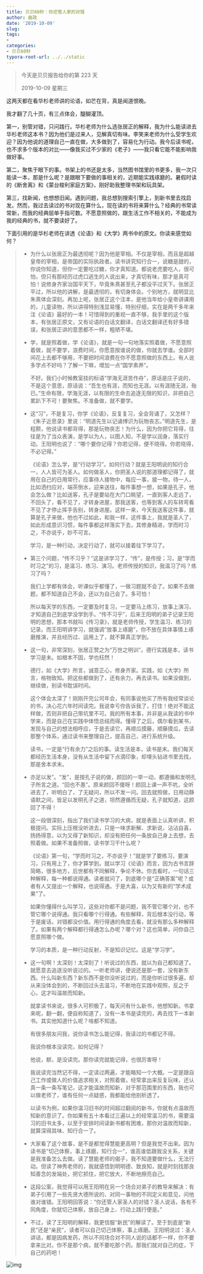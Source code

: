 ```yaml
---
title: 贝贝60秒：你还管人家的对错
author: 曲政
date: '2019-10-09'
slug: 
tags:
- 
categories:
- 贝贝60秒
typora-root-url: ../../static
---
```


>   今天是贝贝报告给你的第 223 天
>
>   2019-10-09 星期三

这两天都在看华杉老师讲的论语，如芒在背，真是闻道恨晚。

我才翻了几十页，有三点体会，醍醐灌顶。

第一，别管对错，只问践行。华杉老师为什么选张居正的解释，我为什么能读进去华杉老师这本书？因为他们是过来人，见解真切有味。李笑来老师为什么受学生欢迎？因为他说的道理自己一直在做，大多做到了，容易化为行动。我今后读书呢，也不求多个版本的对比——像我买过不少家的《老子》——我只看它能不能影响我做好事。

第二，聚焦于眼下的事。书架上的书还是太多，当然图书馆里的书更多，我一次只能读一本，那是什么呢？是跟眼下要做的事相关的，近期能实践琢磨的。暑假时读的《断舍离》和《蒙台梭利家庭方案》，刚好助我整理书架和玩具架。

第三，找新闻，也想想旧闻。遇到问题，我总想到搜索引擎上，到新书里去找启发。然而，我过去读过的书对现在算什么，现在读的书将来算什么？经典的书常读常新，而我的经典屈单手指可数。不愿意照做的，跟生活工作不相关的，不能成为我的经典的书，就不要读好了。

下面引用的是华杉老师在讲透《论语》和《大学》两书中的原文。你读来感觉如何？

>   -   为什么以张居正为最透彻呢？因为他是宰相。不仅是宰相，而且是超越皇帝的宰相，是帝国的实际执政者。读书讲究知行合一，说糖是甜的，你说你知道，但你一定要吃过糖，你才真知道。都说老虎要吃人，很可怕，但只有那经历过虎口逃生的人说出来，才真切有味，那才是真可怕！说修身齐家治国平天下，毕竟朱熹甚至孔子都没平过天下。张居正平过，所以他的讲解，是最透彻的，有切身体会。个别地方，就明显比朱熹体会深刻。再加上呢，张居正这个注本，是他当年给小皇帝讲课用的，儿童读物，所以讲得特别浅显易懂，特别仔细，实在是两千多年来注《论语》最好的一本！可惜得到的重视一直不够，我手里的这个版本，有张居正原文，又有论语的白话文翻译，白话文翻译还有好多错误，和张居正讲的意思都不一样，粗陋不堪。
>
>   -   学，就是照着做，学《论语》，就是一句一句地落实照着做，不愿意照着做，就不要学，浪费时间，你愿意按谁说的做，你就去学谁。全部时间花上去都不够用，不要把时间浪费在你不愿意照做的东西上。有人说多学点不好吗？了解一下嘛，增加一点“国学素养”。
>
>       不好。我们小时候教室挂的标语“学海无涯苦作舟”，原话是庄子说的，不是这个意思，原话说：“吾生也有涯，而知也无涯。以有涯随无涯，殆已。”生命有限，学海无涯，以有限的生命去追逐无限的知识，非把自己累趴下不可！要聚焦。不准备做，就不要学。
>
>   -   这“习”，不是复习，你学《论语》，反复复习，全会背诵了，又怎样？《朱子近思录》里说：“明道先生以记诵博识为玩物丧志。”明道先生，是程颢，他说读书都背得，那是玩物丧志！为什么，因为你把它背得，往往是为了当众表演，是学以为人，以图人知，不是学以润身，落实行动。王阳明也说了：“哪个要你记得？你若记得，便不晓得。你若晓得，不必记得。”
>
>       《论语》怎么学，是“行动学习”。如何行动？就是王阳明说的知行合一，人人皆可为圣人。如何做圣人，你把圣人说的那道理都记得了，就用在自己的日用常行，应事待人接物中，每应一事，接一物，待一人，比如洒扫应对，端茶倒水，迎来送往，每件事想一想，如果是孔子，他会怎么做？比如送客，孔子是要站在大门口眺望，一直到客人走远了，不回头了，看不见了，才转身进屋，那我送客，也等到客人的车转弯看不见了才停止挥手告别，转身进屋。这样一来，今天我送客这件事，就算是孔子来做，他也不过如此，和我一样，这件事上，我就是圣人了，如此形成意识习惯，每件事都这样落实下去，其修身精进，学而时习之，不亦说乎，妙不可言。
>
>       学习，是一种行动，决定行动了，就可以接着往下学习了。
>
>   -   第三个问题，“传不习乎？”这是讲学习了，“传”，是传授；习，是“学而时习之”的习，是温习、练习、演习。老师传授的知识，我温习了吗？练习了吗？
>
>       我们上学都有体会，听课似乎都懂了，一做习题就不会了。如果不去做题，都不知道自己不会，还以为自己会了。多可怕！
>
>       所以每天学的东西，一定要及时复习，一定要马上练习，放事上演习，才知道自己到底学没学到手。“传不习乎”，后来王阳明的弟子记录王阳明的思想，那本书就叫《传习录》，就是老师传授，学生温习、练习的记录。而王阳明讲学习，就强调“放事上琢磨”，你不放在具体事情上琢磨推演，并且经历过、运用上了，就不算真正学到。
>
>   -   这一句，非常深刻，张居正赞之为“万世之明训”。德行实践是本，读书学习是末。如根本不固，学也枉然！
>
>       德行，如《大学》所言，诚意正心，修身齐家。实践，如《大学》所言，格物致知。把这些都做到了，还有余力，再去读书。如果没做到，继续做，别读书耽误时间。
>
>       这个体会太深了！刚刚开完公司年会，有同事说他买了所有我经常谈论的书，决心花六年时间读完。我说幸亏你告诉我了，打住！绝对不能这样做，否则非把自己带坑里不可。我的所有本事，并非是从我读的书中学来，而是自己在实践中体悟总结而得。懂得了之后，偶尔看到某书，发现与自己的想法相呼应，于是去读它，再顺瓜摸藤，顺藤摸瓜，去读那整个体系，通过读书来整理自己，提高自己，进行系统升级。
>
>       读书，一定是“行有余力”之后的事。读生活是本，读书是末。我们每天都经历生活本身，没有从生活中留下点滴印象，却埋头钻进书里去找，那是舍本求末。
>
>   -   亦足以发”。“发”，是按孔子说的做，颜回的一举一动，都遵循和发明孔子所言之道。“回也不愚”。原来颜回不傻呀！颜回上课一声不吭，全听进去了，听明白了，了无疑问，所以不发一问。回去就照做，日用动静语默之间，皆足以发明孔子之道，坦然遵循而无疑，孔子就知道，这颜回了不得！
>
>       这一段很深刻，指出了我们读书学习的大病，就是表面上认真听讲，积极提问。实际上压根没听进去，只是一味求新解、求新说，沾沾自喜，扬扬得意，以为又得了新知识，却没有把任何一条放自己身上去想，去照着做。如果不准备照做，读书学习干什么呢？
>
>       《论语》第一句，“学而时习之，不亦说乎！”就是学了要练习，要演习，只有用上了，你才算学到。就以学习《论语》而言，因为古书言辞简略，很多地方，后世都有不同解释，争论不休。你去看时，一句话三种解释，每一种都说得通。读者就问了，到底哪个是“正确答案”呢？或者有人又提出一个解释，也说得通。于是大喜，以为又有新的“学术成果”了。
>
>       如果你懂得什么叫学习，这些对你都不是问题，我不管它哪个对，也不管它哪个说得通。我只看哪个行得通。有些解释，背后根本没行动，等于是废话，对错都没价值。用行得通的角度去看，就没有那么多种解释了。如果有两个解释都行得通怎么办呢？哪个对？这也简单，问你自己愿意照哪个做。
>
>       学习的本质，是一种行动反射，不是知识记忆。这是“学习学”。
>
>   -   这一句啊！太深刻！太深刻了！听说过的东西，就以为自己都知道了。就愿意去追逐没听说过的。一听老师讲，便说还是那一套，没有新东西。什么叫新东西？新东西不是你没听说过的，而是你听过很多遍，却从来没体会到的，不断回过头去温习，不断地在实践中观照，反之于心，这才叫温故而知新。
>
>       就拿读书来说，很多人可积极了，每天问有什么新书，他想知新。书拿来呢，翻一翻，便自称知道了，没有一本书是读完的，再去找下一本新书。其实他知道什么呢？啥都不知道。
>
>       有很多朋友问我，说你读书怎么能记得，我读过的书都记不得。
>
>       我说你根本没读完，如何记得？
>
>       他说，额，是没读完。那你读完就能记得，也很厉害呀！
>
>       我说读完当然记不得，一定读过两遍，才能略知一个大概。一定是跟自己工作或做人的价值追求相关，对照着做，经常拿出来反复玩味，还认真一条一条写笔记，这才能温故而知新，对于那范围里的东西，我也可以做老师了，谁有任何一点疑惑，我都能给他剖析透了。
>
>       以读书为例，如果你温习旧书的时间超过翻阅的新书，你就有点温故而知新的意识了。你如果有五十本看过三遍以上的经常温习的书，需要温习的旧书太多，以至于安排时间读新书都有困难，那你对温故而知新，就算深得其味、知行合一了。
>
>   -   大家看了这个故事，是不是都觉得慧能更高明？但是我觉不出来。因为读书是“切己体察，事上琢磨，知行合一”，谁高谁低跟我没关系，关键是我准备怎么去做。读了慧能老师的偈子，我不知道要做什么，无法行动。但读了神秀老师的，我就感悟到明明德、致良知，就是时刻找那良知善念的发端处，把它抓住，把它放大，不断地擦亮自己。
>
>   -   这段公案，我觉得可以用王阳明在另一个场合对弟子的教导来解决：有弟子引用了一些先贤大德所说的、对同一事物的不同定义和意见，问他谁对谁错。王阳明回答说：“你还管人家圣人的对错？圣人说话，各有不同角度，你就切己体察，放自己身上、行动上践行便是。”
>
>   -   不过，读了王阳明的解释，我更信服“新民”的解读了。至于到底是“新民”还是“亲民”，读者可以自己切己体察，事上琢磨。王阳明说过：圣人讲话，都是因病发药，所以不同场合对不同人说的话都不一样，你不要拿来比对。你不是那个病，就不要吃那个药。那我们就对自己的症，下自己的药吧！

![img](/images/2019-10-09-%E8%B4%9D%E8%B4%9D60%E7%A7%92%EF%BC%9A%E4%BD%A0%E8%BF%98%E7%AE%A1%E4%BA%BA%E5%AE%B6%E7%9A%84%E5%AF%B9%E9%94%99/640-20200406145722322.jpeg)


